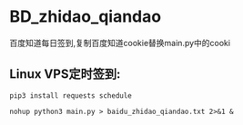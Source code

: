 # BD_zhidao_qiandao
百度知道每日签到,复制百度知道cookie替换main.py中的cooki
## Linux VPS定时签到:

`pip3 install requests schedule`

`nohup python3 main.py > baidu_zhidao_qiandao.txt 2>&1 &`


